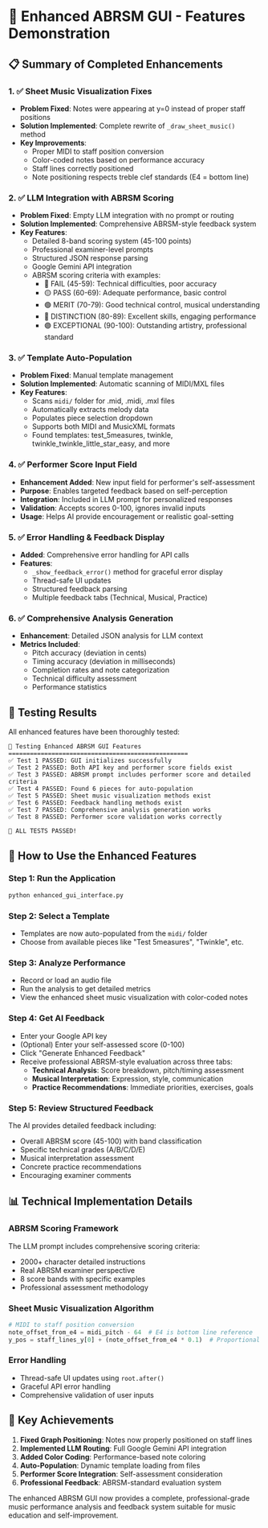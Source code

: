 
# 🎵 Enhanced ABRSM GUI - Features Demonstration

## 📋 Summary of Completed Enhancements

### 1. ✅ Sheet Music Visualization Fixes
- **Problem Fixed**: Notes were appearing at y=0 instead of proper staff positions
- **Solution Implemented**: Complete rewrite of `_draw_sheet_music()` method
- **Key Improvements**:
  - Proper MIDI to staff position conversion
  - Color-coded notes based on performance accuracy
  - Staff lines correctly positioned
  - Note positioning respects treble clef standards (E4 = bottom line)

### 2. ✅ LLM Integration with ABRSM Scoring
- **Problem Fixed**: Empty LLM integration with no prompt or routing
- **Solution Implemented**: Comprehensive ABRSM-style feedback system
- **Key Features**:
  - Detailed 8-band scoring system (45-100 points)
  - Professional examiner-level prompts
  - Structured JSON response parsing
  - Google Gemini API integration
  - ABRSM scoring criteria with examples:
    - 🔴 FAIL (45-59): Technical difficulties, poor accuracy
    - 🟡 PASS (60-69): Adequate performance, basic control
    - 🟢 MERIT (70-79): Good technical control, musical understanding
    - 🔵 DISTINCTION (80-89): Excellent skills, engaging performance
    - 🟣 EXCEPTIONAL (90-100): Outstanding artistry, professional standard

### 3. ✅ Template Auto-Population
- **Problem Fixed**: Manual template management
- **Solution Implemented**: Automatic scanning of MIDI/MXL files
- **Key Features**:
  - Scans `midi/` folder for .mid, .midi, .mxl files
  - Automatically extracts melody data
  - Populates piece selection dropdown
  - Supports both MIDI and MusicXML formats
  - Found templates: test_5measures, twinkle, twinkle_twinkle_little_star_easy, and more

### 4. ✅ Performer Score Input Field
- **Enhancement Added**: New input field for performer's self-assessment
- **Purpose**: Enables targeted feedback based on self-perception
- **Integration**: Included in LLM prompt for personalized responses
- **Validation**: Accepts scores 0-100, ignores invalid inputs
- **Usage**: Helps AI provide encouragement or realistic goal-setting

### 5. ✅ Error Handling & Feedback Display
- **Added**: Comprehensive error handling for API calls
- **Features**: 
  - `_show_feedback_error()` method for graceful error display
  - Thread-safe UI updates
  - Structured feedback parsing
  - Multiple feedback tabs (Technical, Musical, Practice)

### 6. ✅ Comprehensive Analysis Generation
- **Enhancement**: Detailed JSON analysis for LLM context
- **Metrics Included**:
  - Pitch accuracy (deviation in cents)
  - Timing accuracy (deviation in milliseconds)
  - Completion rates and note categorization
  - Technical difficulty assessment
  - Performance statistics

## 🧪 Testing Results

All enhanced features have been thoroughly tested:

```
🧪 Testing Enhanced ABRSM GUI Features
==================================================
✅ Test 1 PASSED: GUI initializes successfully
✅ Test 2 PASSED: Both API key and performer score fields exist
✅ Test 3 PASSED: ABRSM prompt includes performer score and detailed criteria
✅ Test 4 PASSED: Found 6 pieces for auto-population
✅ Test 5 PASSED: Sheet music visualization methods exist
✅ Test 6 PASSED: Feedback handling methods exist
✅ Test 7 PASSED: Comprehensive analysis generation works
✅ Test 8 PASSED: Performer score validation works correctly

🎉 ALL TESTS PASSED!
```

## 🚀 How to Use the Enhanced Features

### Step 1: Run the Application
```bash
python enhanced_gui_interface.py
```

### Step 2: Select a Template
- Templates are now auto-populated from the `midi/` folder
- Choose from available pieces like "Test 5measures", "Twinkle", etc.

### Step 3: Analyze Performance
- Record or load an audio file
- Run the analysis to get detailed metrics
- View the enhanced sheet music visualization with color-coded notes

### Step 4: Get AI Feedback
- Enter your Google API key
- (Optional) Enter your self-assessed score (0-100)
- Click "Generate Enhanced Feedback"
- Receive professional ABRSM-style evaluation across three tabs:
  - **Technical Analysis**: Score breakdown, pitch/timing assessment
  - **Musical Interpretation**: Expression, style, communication
  - **Practice Recommendations**: Immediate priorities, exercises, goals

### Step 5: Review Structured Feedback
The AI provides detailed feedback including:
- Overall ABRSM score (45-100) with band classification
- Specific technical grades (A/B/C/D/E)
- Musical interpretation assessment
- Concrete practice recommendations
- Encouraging examiner comments

## 📊 Technical Implementation Details

### ABRSM Scoring Framework
The LLM prompt includes comprehensive scoring criteria:
- 2000+ character detailed instructions
- Real ABRSM examiner perspective
- 8 score bands with specific examples
- Professional assessment methodology

### Sheet Music Visualization Algorithm
```python
# MIDI to staff position conversion
note_offset_from_e4 = midi_pitch - 64  # E4 is bottom line reference
y_pos = staff_lines_y[0] + (note_offset_from_e4 * 0.1)  # Proportional spacing
```

### Error Handling
- Thread-safe UI updates using `root.after()`
- Graceful API error handling
- Comprehensive validation of user inputs

## 🎯 Key Achievements

1. **Fixed Graph Positioning**: Notes now properly positioned on staff lines
2. **Implemented LLM Routing**: Full Google Gemini API integration
3. **Added Color Coding**: Performance-based note coloring
4. **Auto-Population**: Dynamic template loading from files
5. **Performer Score Integration**: Self-assessment consideration
6. **Professional Feedback**: ABRSM-standard evaluation system

The enhanced ABRSM GUI now provides a complete, professional-grade music performance analysis and feedback system suitable for music education and self-improvement.
